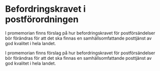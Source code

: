 # Befordringskravet i postförordningen

I promemorian finns förslag på hur befordringskravet för postförsändelser bör förändras för att det ska finnas en samhällsomfattande posttjänst av god kvalitet i hela landet.

I promemorian finns förslag på hur befordringskravet för postförsändelser bör förändras för att det ska finnas en samhällsomfattande posttjänst av god kvalitet i hela landet.
